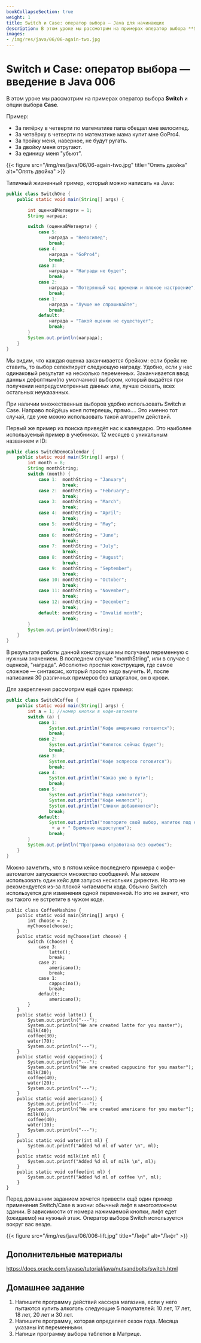 ```yaml
---
bookCollapseSection: true
weight: 1
title: Switch и Case: оператор выбора — Java для начинающих
description: В этом уроке мы рассмотрим на примерах оператор выбора **Switch** и опции выбора **Case**.
images:
- /img/res/java/06/06-again-two.jpg
---
```


# Switch и Case: оператор выбора — введение в Java 006

В этом уроке мы рассмотрим на примерах оператор выбора **Switch** и опции выбора **Case**.

Пример:

+ За пятёрку в четверти по математике папа обещал мне велосипед.
+ За четвёрку в четверти по математике мама купит мне GoPro4.
+ За тройку меня, наверное, не будут ругать.
+ За двойку меня отругают.
+ За единицу меня "убьют".


{{< figure src="/img/res/java/06/06-again-two.jpg" title="Опять двойка" alt="Опять двойка" >}}

Типичный жизненный пример, который можно написать на Java:

```Java
public class SwitchOne {
    public static void main(String[] args) {

        int оценкаВЧетверти = 1;
        String награда;

        switch (оценкаВЧетверти) {
            case 5:
                награда = "Велосипед";
                break;
            case 4:
                награда = "GoPro4";
                break;
            case 3:
                награда = "Награды не будет";
                break;
            case 2:
                награда = "Потерянный час времени и плохое настроение";
                break;
            case 1:
                награда = "Лучше не спрашивайте";
                break;
            default:
                награда = "Такой оценки не существует";
                break;
        }
        System.out.println(награда);
    }
}
```

Мы видим, что каждая оценка заканчивается брейком: если брейк не ставить, то выбор селектирует следующую награду. Удобно, если у нас одинаковый результат на несколько переменных. Заканчивается ввод данных дефолтным(по умолчанию) выбором, который выдаётся при получении непредусмотренных данных или, лучше сказать, всех остальных неуказанных.

При наличии множественных выборов удобно использовать Switch и Case. Направо пойдёшь коня потеряешь, прямо.... Это именно тот случай, где уже можно использовать такой алгоритм действий.

Первый же пример из поиска приведёт нас к календарю. Это наиболее используемый пример в учебниках. 12 месяцев с уникальным названием и ID:

```Java
public class SwitchDemoCalendar {
    public static void main(String[] args) {
        int month = 8;
        String monthString;
        switch (month) {
            case 1:  monthString = "January";
                     break;
            case 2:  monthString = "February";
                     break;
            case 3:  monthString = "March";
                     break;
            case 4:  monthString = "April";
                     break;
            case 5:  monthString = "May";
                     break;
            case 6:  monthString = "June";
                     break;
            case 7:  monthString = "July";
                     break;
            case 8:  monthString = "August";
                     break;
            case 9:  monthString = "September";
                     break;
            case 10: monthString = "October";
                     break;
            case 11: monthString = "November";
                     break;
            case 12: monthString = "December";
                     break;
            default: monthString = "Invalid month";
                     break;
        }
        System.out.println(monthString);
    }
}
```

В результате работы данной конструкции мы получаем переменную с нужным значением. В последнем случае "monthString", или в случае с оценкой, "награда". Абсолютно простая конструкция, где самое сложное — синтаксис, который просто надо выучить. И, после написания 30 различных примеров без шпаргалок, он в крови.

Для закрепления рассмотрим ещё один пример:

```Java
public class SwitchCoffee {
	public static void main(String[] args) {
		int a = 1; //номер кнопки в кофе-автомате
		switch (a) {
			case 1:
				System.out.println("Кофе американо готовится");
				break;
			case 2:
				System.out.println("Кипяток сейчас будет");
				break;
			case 3:
				System.out.println("Кофе эспрессо готовится");
				break;
			case 4:
				System.out.println("Какао уже в пути");
				break;
			case 5:
				System.out.println("Вода кипятится");
				System.out.println("Кофе мелется");
				System.out.println("Сливки добавляются");
				break;
			default:
				System.out.println("повторите свой выбор, напиток под номером: "
                 + a + " Временно недоступен");
                break;
		}
		System.out.println("Программа отработана без ошибок");
	}
}
```

Можно заметить, что в пятом кейсе последнего примера с кофе-автоматом запускается множество сообщений. Мы можем использовать один кейс для запуска нескольких директив. Но это не рекомендуется из-за плохой читаемости кода. Обычно Switch используется для изменения одной переменной. Но это не значит, что вы такого не встретите в чужом коде.

```
public class CoffeeMashine {
	public static void main(String[] args) {
		int choose = 2;
		myChoose(choose);
	}
	public static void myChoose(int choose) {
		switch (choose) {
			case 3:
				latte();
				break;
			case 2:
				americano();
				break;
			case 1:
				cappucino();
				break;
			default:
				americano();
		}
	}
	public static void latte() {
		System.out.println("---");
		System.out.println("We are created latte for you master");
		milk(40);
		coffee(30);
		water(70);
		System.out.println("---");
	}
	public static void cappucino() {
		System.out.println("---");
		System.out.println("We are created cappucino for you master");
		milk(30);
		coffee(40);
		water(20);
		System.out.println("---");
	}
	public static void americano() {
		System.out.println("---");
		System.out.println("We are created americano for you master");
		milk(0);
		coffee(40);
		water(10);
		System.out.println("---");
	}
	public static void water(int ml) {
		System.out.printf("Added %d ml of water \n", ml);
	}
	public static void milk(int ml) {
		System.out.printf("Added %d ml of milk \n", ml);
	}
	public static void coffee(int ml) {
		System.out.printf("Added %d ml of coffee \n", ml);
	}
}
```

Перед домашним заданием хочется привести ещё один пример применения Switch/Case в жизни: обычный лифт в многоэтажном здании. В зависимости от номера нажимаемой кнопки, лифт едет (ожидаемо) на нужный этаж. Оператор выбора Switch используется вокруг вас везде.  

{{< figure src="/img/res/java/06/006-lift.jpg" title="Лифт" alt="Лифт" >}}

## Дополнительные материалы

https://docs.oracle.com/javase/tutorial/java/nutsandbolts/switch.html

## Домашнее задание

1. Напишите программу действий кассира магазина, если у него пытаются купить алкоголь следующие 5 покупателей:
10 лет, 17 лет, 18 лет, 20 лет и 30 лет.
2. Напишите программу, которая определяет сезон года. Месяца указаны int переменными.
3. Напиши программу выбора таблетки в Матрице.
